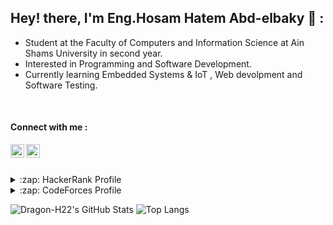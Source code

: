 ## Hey! there,  I'm Eng.Hosam Hatem Abd-elbaky 👋 :
- Student at the Faculty of Computers and Information Science at Ain Shams University in second year.
- Interested in Programming and Software Development.
- Currently learning Embedded Systems & IoT , Web devolpment and Software Testing.
<br>

#### Connect with me :
[<img align="left" alt="Dragon-H22|Facebook" width="22px" src="https://cdn.jsdelivr.net/npm/simple-icons@v3/icons/facebook.svg" />][facebook]
<!-- [<img align="left" alt="Dragon-H22|Twitter" width="22px" src="https://cdn.jsdelivr.net/npm/simple-icons@v3/icons/twitter.svg" />][twitter] -->
[<img align="left" alt="Dragon-H22|Linkedin" width="22px" src="https://cdn.jsdelivr.net/npm/simple-icons@v3/icons/linkedin.svg" />][linkedin]

<br><br>

<details>
 <summary>:zap: HackerRank Profile</summary>
  https://www.hackerrank.com/hosam_hatem222
</details>
<details>
 <summary>:zap: CodeForces Profile</summary>
  https://codeforces.com/profile/Hosam.H22
</details>

![Dragon-H22's GitHub Stats](https://github-readme-stats.vercel.app/api?username=Dragon-H22&hide=[%22issues%22]&show_icons=true&theme=radical)
![Top Langs](https://github-readme-stats.vercel.app/api/top-langs/?username=Dragon-H22&layout=compact&theme=radical)

[facebook]: https://www.facebook.com/hosam.H.222/
[linkedin]: https://www.linkedin.com/in/hosam-hatem-0a8483182/
